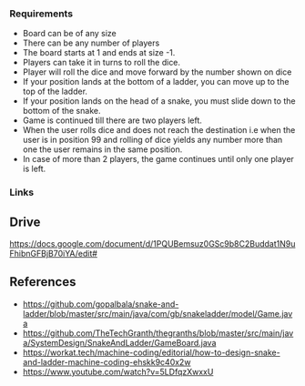 
### Requirements
* Board can be of any size 
* There can be any number of players 
* The board starts at 1 and ends at size -1.
* Players can take it in turns to roll the dice.
* Player will roll the dice and move forward by the number shown on dice
* If your position lands at the bottom of a ladder, you can move up to the top of the ladder.
* If your position lands on the head of a snake, you must slide down to the bottom of the snake.
* Game is continued till there are two players left.
* When the user rolls dice and does not reach the destination i.e when the user is in position 99 and rolling of dice yields any number more than one the user remains in the same position.
* In case of more than 2 players, the game continues until only one player is left.

### Links

## Drive 
https://docs.google.com/document/d/1PQUBemsuz0GSc9b8C2Buddat1N9uFhibnGFBjB70iYA/edit#

## References
* https://github.com/gopalbala/snake-and-ladder/blob/master/src/main/java/com/gb/snakeladder/model/Game.java
* https://github.com/TheTechGranth/thegranths/blob/master/src/main/java/SystemDesign/SnakeAndLadder/GameBoard.java
* https://workat.tech/machine-coding/editorial/how-to-design-snake-and-ladder-machine-coding-ehskk9c40x2w
* https://www.youtube.com/watch?v=5LDfqzXwxxU



